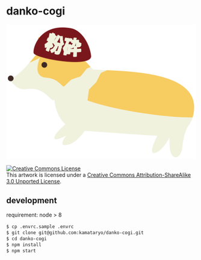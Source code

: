 # danko-cogi

![cogi](./assets/cogi.svg)

<a rel="license" href="http://creativecommons.org/licenses/by-sa/3.0/"><img alt="Creative Commons License" style="border-width:0" src="https://i.creativecommons.org/l/by-sa/3.0/88x31.png" /></a><br />This artwork is licensed under a <a rel="license" href="http://creativecommons.org/licenses/by-sa/3.0/">Creative Commons Attribution-ShareAlike 3.0 Unported License</a>.

## development

requirement: node > 8

```shell
$ cp .envrc.sample .envrc
$ git clone git@github.com:kamataryo/danko-cogi.git
$ cd danko-cogi
$ npm install
$ npm start
```
